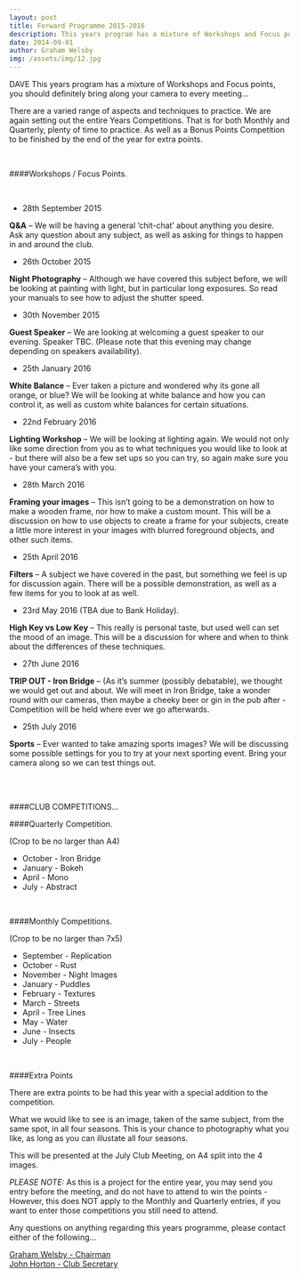 ```yaml
---
layout: post
title: Forward Programme 2015-2016
description: This years program has a mixture of Workshops and Focus points, you should definitely bring along your camera to every meeting...
date: 2014-09-01
author: Graham Welsby
img: /assets/img/12.jpg
---
```


DAVE This years program has a mixture of Workshops and Focus points, you should definitely bring along your camera to every meeting... 

There are a varied range of aspects and techniques to practice. We are again setting out the entire Years Competitions. That is for both Monthly and Quarterly, plenty of time to practice. As well as a Bonus Points Competition to be finished by the end of the year for extra points.

 
<br>

####Workshops / Focus Points.

<br>



* 28th September 2015

<b>Q&A</b> – We will be having a general ‘chit-chat’ about anything you desire. Ask any question about any subject, as well as asking for things to happen in and around the club.

* 26th October 2015

<b>Night Photography</b> – Although we have covered this subject before, we will be looking at painting with light, but in particular long exposures. So read your manuals to see how to adjust the shutter speed.

* 30th November 2015

<b>Guest Speaker</b> – We are looking at welcoming a guest speaker to our evening. Speaker TBC. (Please note that this evening may change depending on speakers availability).

* 25th January 2016

<b>White Balance</b> – Ever taken a picture and wondered why its gone all orange, or blue? We will be looking at white balance and how you can control it, as well as custom white balances for certain situations.

* 22nd February 2016

<b>Lighting Workshop</b> – We will be looking at lighting again. We would not only like some direction from you as to what techniques you would like to look at - but there will also be a few set ups so you can try, so again make sure you have your camera’s with you.

* 28th March 2016

<b>Framing your images</b> – This isn’t going to be a demonstration on how to make a wooden frame, nor how to make a custom mount. This will be a discussion on how to use objects to create a frame for your subjects, create a little more interest in your images with blurred foreground objects, and other such items.

* 25th April 2016

<b>Filters</b> – A subject we have covered in the past, but something we feel is up for discussion again. There will be a possible demonstration, as well as a few items for you to look at as well.

* 23rd May 2016 (TBA due to Bank Holiday).

<b>High Key vs Low Key</b> – This really is personal taste, but used well can set the mood of an image. This will be a discussion for where and when to think about the differences of these techniques.

* 27th June 2016

<b>TRIP OUT - Iron Bridge</b> – (As it’s summer (possibly debatable), we thought we would get out and about. We will meet in Iron Bridge, take a wonder round with our cameras, then maybe a cheeky beer or gin in the pub after - Competition will be held where ever we go afterwards.

* 25th July 2016

<b>Sports</b> – Ever wanted to take amazing sports images? We will be discussing some possible settings for you to try at your next sporting event. Bring your camera along so we can test things out.

<br>
<br>




####CLUB COMPETITIONS...
<br>

####Quarterly Competition.

(Crop to be no larger than A4)

<ul>
	<li>October - Iron Bridge</li>
	<li>January - Bokeh</li>
	<li>April - Mono</li>
	<li>July - Abstract</li>
</ul>

<br>

####Monthly Competitions.

(Crop to be no larger than 7x5)

<ul>
	<li>September - Replication</li>
	<li>October - Rust</li>
	<li>November - Night Images</li>
	<li>January - Puddles</li>
	<li>February - Textures</li>
	<li>March - Streets</li>
	<li>April - Tree Lines</li>
	<li>May - Water</li>
	<li>June - Insects</li>
	<li>July - People</li>
</ul>

<br>

####Extra Points

There are extra points to be had this year with a special addition to the competition.

What we would like to see is an image, taken of the same subject, from the same spot, in all four seasons. 
This is your chance to photography what you like, as long as you can illustate all four seasons.

This will be presented at the July Club Meeting, on A4 split into the 4 images.

<i>PLEASE NOTE:</i>  As this is a project for the entire year, you may send you entry before the meeting, and do not have to attend to win the points - However, this does NOT apply to the Monthly and Quarterly entries, if you want to enter those competitions you still need to attend.

Any questions on anything regarding this years programme, please contact either of the following...

<a href="mailto:grahamwelsby@gmail.com">Graham Welsby - Chairman</a>
<br>
<a href="mailto:john.horton4@btinternet.com">John Horton - Club Secretary</a>


